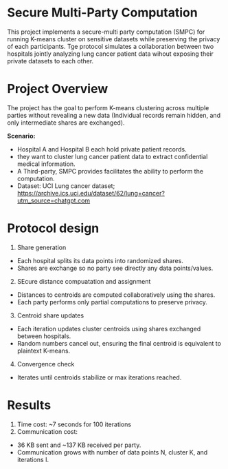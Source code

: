 # Secure Multi-Party Computation

This project implements a secure-multi party computation (SMPC) for running K-means cluster on sensitive datasets while preserving the privacy of each participants. Tge protocol simulates a collaboration between two hospitals jointly analyzing lung cancer patient data wihout exposing their private datasets to each other.

# Project Overview
The project has the goal to perform K-means clustering across multiple parties without revealing a new data (Individual records remain hidden, and only intermediate shares are exchanged).


**Scenario:**
- Hospital A and Hospital B each hold private patient records.
- they want to cluster lung cancer patient data to extract confidential medical information.
- A Third-party, SMPC provides facilitates the ability to perform the computation.
- Dataset: UCI Lung cancer dataset; https://archive.ics.uci.edu/dataset/62/lung+cancer?utm_source=chatgpt.com

# Protocol design
1. Share generation
- Each hospital splits its data points into randomized shares.
- Shares are exchange so no party see directly any data points/values.
2. SEcure distance compuatation and assignment
- Distances to centroids are computed collaboratively using the shares.
- Each party performs only partial computations to preserve privacy.
3. Centroid share updates
- Each iteration updates cluster centroids using shares exchanged between hospitals.
- Random numbers cancel out, ensuring the final centroid is equivalent to plaintext K-means.
4. Convergence check
- Iterates until centroids stabilize or max iterations reached.

# Results
1. Time cost: ~7 seconds for 100 iterations
2. Communication cost:
- 36 KB sent and ~137 KB received per party.
- Communication grows with number of data points N, cluster K, and iterations I.